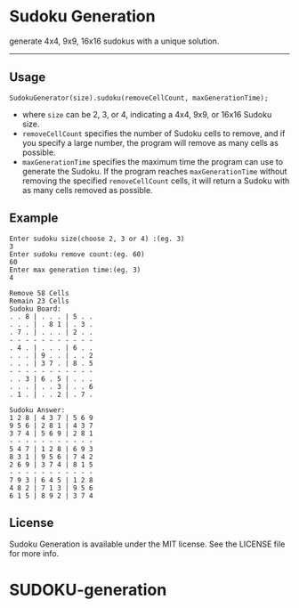 # Sudoku Generation

generate 4x4, 9x9, 16x16 sudokus with a unique solution.

------


## Usage

`SudokuGenerator(size).sudoku(removeCellCount, maxGenerationTime);`
- where `size` can be 2, 3, or 4, indicating a 4x4, 9x9, or 16x16 Sudoku size.
- `removeCellCount` specifies the number of Sudoku cells to remove, and if you specify a large number, the program will remove as many cells as possible.
- `maxGenerationTime` specifies the maximum time the program can use to generate the Sudoku. If the program reaches `maxGenerationTime` without removing the specified `removeCellCount` cells, it will return a Sudoku with as many cells removed as possible.


## Example
```
Enter sudoku size(choose 2, 3 or 4) :(eg. 3)
3
Enter sudoku remove count:(eg. 60)
60
Enter max generation time:(eg. 3)
4

Remove 58 Cells
Remain 23 Cells
Sudoku Board:
. . 8 | . . . | 5 . . 
. . . | . 8 1 | . 3 . 
. 7 . | . . . | 2 . . 
- - - - - - - - - - - 
. 4 . | . . . | 6 . . 
. . . | 9 . . | . . 2 
. . . | 3 7 . | 8 . 5 
- - - - - - - - - - - 
. . 3 | 6 . 5 | . . . 
. . . | . . 3 | . . 6 
. 1 . | . . 2 | . 7 . 

Sudoku Answer:
1 2 8 | 4 3 7 | 5 6 9 
9 5 6 | 2 8 1 | 4 3 7 
3 7 4 | 5 6 9 | 2 8 1 
- - - - - - - - - - - 
5 4 7 | 1 2 8 | 6 9 3 
8 3 1 | 9 5 6 | 7 4 2 
2 6 9 | 3 7 4 | 8 1 5 
- - - - - - - - - - - 
7 9 3 | 6 4 5 | 1 2 8 
4 8 2 | 7 1 3 | 9 5 6 
6 1 5 | 8 9 2 | 3 7 4 
```

## License

Sudoku Generation is available under the MIT license. See the LICENSE file for more info.
# SUDOKU-generation
